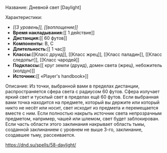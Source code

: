 Название: Дневной свет \[Daylight] 

Характеристики:
- *[[3 уровень]], [[воплощение]]*
- **Время накладывания:**[[ 1 действие]]
- **Дистанция:**[[ 60 футов]]
- **Компоненты:** В, С
- **Длительность:**[[ 1 час]]
- **Классы:**[[Класс  друид]], [[Класс жрец]], [[Класс паладин]], [[Класс следопыт]], [[Класс чародей]]
- **Подклассы:**[[ круг земли (друид), домен света (жрец), небожитель (колдун)]]
- **Источник:**[[ «Player's handbook»]]

Описание:
Из точки, выбранной вами в пределах дистанции, распространяется сфера света с радиусом 60 футов. Сфера излучает яркий свет и тусклый свет в пределах ещё 60 футов. Если выбранная вами точка находится на предмете, который вы держите или который никто не несёт или носит, свет исходит из предмета и перемещается вместе с ним. Если полностью накрыть источник света непрозрачным предметом, например, чашей или шлемом, свет будет заблокирован. Если часть области этого заклинания накрывает область тьмы, созданной заклинанием с уровнем не выше 3-го, заклинание, создавшее тьму, рассеивается.

https://dnd.su/spells/58-daylight/